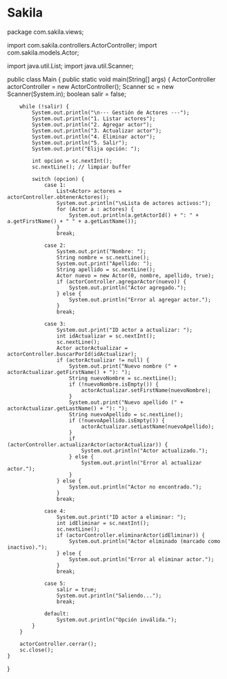 # Sakila

package com.sakila.views;

import com.sakila.controllers.ActorController;
import com.sakila.models.Actor;

import java.util.List;
import java.util.Scanner;

public class Main {
    public static void main(String[] args) {
        ActorController actorController = new ActorController();
        Scanner sc = new Scanner(System.in);
        boolean salir = false;

        while (!salir) {
            System.out.println("\n--- Gestión de Actores ---");
            System.out.println("1. Listar actores");
            System.out.println("2. Agregar actor");
            System.out.println("3. Actualizar actor");
            System.out.println("4. Eliminar actor");
            System.out.println("5. Salir");
            System.out.print("Elija opción: ");

            int opcion = sc.nextInt();
            sc.nextLine(); // limpiar buffer

            switch (opcion) {
                case 1:
                    List<Actor> actores = actorController.obtenerActores();
                    System.out.println("\nLista de actores activos:");
                    for (Actor a : actores) {
                        System.out.println(a.getActorId() + ": " + a.getFirstName() + " " + a.getLastName());
                    }
                    break;

                case 2:
                    System.out.print("Nombre: ");
                    String nombre = sc.nextLine();
                    System.out.print("Apellido: ");
                    String apellido = sc.nextLine();
                    Actor nuevo = new Actor(0, nombre, apellido, true);
                    if (actorController.agregarActor(nuevo)) {
                        System.out.println("Actor agregado.");
                    } else {
                        System.out.println("Error al agregar actor.");
                    }
                    break;

                case 3:
                    System.out.print("ID actor a actualizar: ");
                    int idActualizar = sc.nextInt();
                    sc.nextLine();
                    Actor actorActualizar = actorController.buscarPorId(idActualizar);
                    if (actorActualizar != null) {
                        System.out.print("Nuevo nombre (" + actorActualizar.getFirstName() + "): ");
                        String nuevoNombre = sc.nextLine();
                        if (!nuevoNombre.isEmpty()) {
                            actorActualizar.setFirstName(nuevoNombre);
                        }
                        System.out.print("Nuevo apellido (" + actorActualizar.getLastName() + "): ");
                        String nuevoApellido = sc.nextLine();
                        if (!nuevoApellido.isEmpty()) {
                            actorActualizar.setLastName(nuevoApellido);
                        }
                        if (actorController.actualizarActor(actorActualizar)) {
                            System.out.println("Actor actualizado.");
                        } else {
                            System.out.println("Error al actualizar actor.");
                        }
                    } else {
                        System.out.println("Actor no encontrado.");
                    }
                    break;

                case 4:
                    System.out.print("ID actor a eliminar: ");
                    int idEliminar = sc.nextInt();
                    sc.nextLine();
                    if (actorController.eliminarActor(idEliminar)) {
                        System.out.println("Actor eliminado (marcado como inactivo).");
                    } else {
                        System.out.println("Error al eliminar actor.");
                    }
                    break;

                case 5:
                    salir = true;
                    System.out.println("Saliendo...");
                    break;

                default:
                    System.out.println("Opción inválida.");
            }
        }

        actorController.cerrar();
        sc.close();
    }
}
